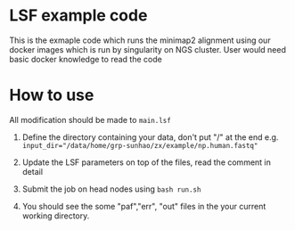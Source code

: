 # LSF example code
This is the exmaple code which runs the minimap2 alignment using our docker images which is run by singularity on NGS cluster. 
User would need basic docker knowledge to read the code

# How to use

  All modification should be made to `main.lsf`

1. Define the directory containing your data, don't put "/" at the end
  e.g. `input_dir="/data/home/grp-sunhao/zx/example/np.human.fastq"`

2. Update the LSF parameters on top of the files, read the comment in detail

3. Submit the job on head nodes using `bash run.sh`

4. You should see the some "paf","err", "out" files in the your current working directory.
